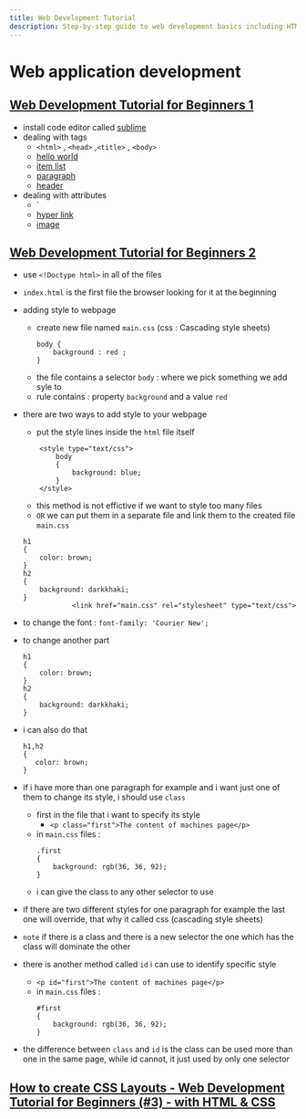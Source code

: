 ```yaml
---
title: Web Development Tutorial
description: Step-by-step guide to web development basics including HTML, CSS, and JavaScript
---
```


# Web application development

## [Web Development Tutorial for Beginners 1](https://www.youtube.com/watch?v=3JluqTojuME)

- install code editor called [sublime](https://www.sublimetext.com/docs/3/linux_repositories.html#apt)
- dealing with tags
  - `<html>` , `<head>` ,`<title>` , `<body>`
  - [hello world](../../../assets/documontations/challenges/hello-world.html)
  - [item list](../../../assets/documontations/challenges/item-list.html)
  - [paragraph](../../../assets/documontations/challenges/paragraph.html)
  - [header](../../../assets/documontations/challenges/header.html)
- dealing with attributes
  - `<a ></a>
  - [hyper link](../../../assets/documontations/challenges/hyper-link.html)
  - [image](../../../assets/documontations/challenges/image.html)

## [Web Development Tutorial for Beginners 2](https://www.youtube.com/watch?v=gBi8Obib0tw)

- use `<!Doctype html>` in all of the files
- `index.html` is the first file the browser looking for it at the beginning
- adding style to webpage
  - create new file named `main.css` (css : Cascading style sheets)
    ```
    body {
        background : red ;
    }
    ```
  - the file contains a selector `body` : where we pick something we add syle to
  - rule contains : property `background` and a value `red`
- there are two ways to add style to your webpage

  - put the style lines inside the `html` file itself

  ```
      <style type="text/css">
          body
          {
              background: blue;
          }
      </style>
  ```

  - this method is not effictive if we want to style too many files
  - `OR` we can put them in a separate file and link them to the created file `main.css`

  ```
  h1
  {
      color: brown;
  }
  h2
  {
      background: darkkhaki;
  }
              <link href="main.css" rel="stylesheet" type="text/css">
  ```

- to change the font : `font-family: 'Courier New';`
- to change another part
  ```
  h1
  {
      color: brown;
  }
  h2
  {
      background: darkkhaki;
  }
  ```
- i can also do that
  ```
  h1,h2
  {
     color: brown;
  }
  ```
- if i have more than one paragraph for example and i want just one of them to change its style, i should use `class`
  - first in the file that i want to specify its style
    - `<p class="first">The content of machines page</p>`
  - in `main.css` files :
    ```
    .first
    {
        background: rgb(36, 36, 92);
    }
    ```
  - i can give the class to any other selector to use
- if there are two different styles for one paragraph for example the last one will override, that why it called css (cascading style sheets)
- `note` if there is a class and there is a new selector the one which has the class will dominate the other
- there is another method called `id` i can use to identify specific style
  - `<p id="first">The content of machines page</p>`
  - in `main.css` files :
    ```
    #first
    {
        background: rgb(36, 36, 92);
    }
    ```
- the difference between `class` and `id` is the class can be used more than one in the same page, while id cannot, it just used by only one selector

## [How to create CSS Layouts - Web Development Tutorial for Beginners (#3) - with HTML & CSS](https://www.youtube.com/watch?v=9tzyJEwO9Os)
